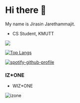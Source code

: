 # Hi there 👋
My name is Jirasin Jarethammajit. 
- CS Student, KMUTT

[![](https://github-readme-stats.vercel.app/api?username=jirasin02&show_icons=true&theme=algolia)]()

[![Top Langs](https://github-readme-stats.vercel.app/api/top-langs/?username=jirasin02&layout=compact)](https://github.com/anuraghazra/github-readme-stats)


[![spotify-github-profile](https://spotify-github-profile.vercel.app/api/view?uid=21xjchjcwtzuuwvp2l56ldaoi&cover_image=false&theme=default)](https://spotify-github-profile.vercel.app/api/view?uid=21xjchjcwtzuuwvp2l56ldaoi&redirect=true)

### IZ*ONE
- WIZ*ONE

![izone](https://user-images.githubusercontent.com/69670650/117122392-1609d000-adc0-11eb-8ea2-0b609b9e6555.jpeg)

